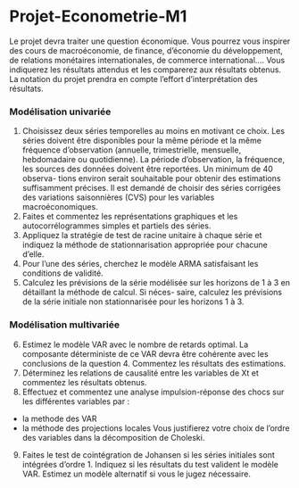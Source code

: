 # Projet-Econometrie-M1
Le projet devra traiter une question économique. Vous pourrez vous inspirer des cours de macroéconomie, de finance,
d’économie du développement, de relations monétaires internationales, de commerce international.... Vous indiquerez les
résultats attendus et les comparerez aux résultats obtenus. La notation du projet prendra en compte l’effort d’interprétation
des résultats.
### Modélisation univariée
1. Choisissez deux séries temporelles au moins en motivant ce choix. Les séries doivent être disponibles pour la même
période et la même fréquence d’observation (annuelle, trimestrielle, mensuelle, hebdomadaire ou quotidienne). La
période d’observation, la fréquence, les sources des données doivent être reportées. Un minimum de 40 observa-
tions environ serait souhaitable pour obtenir des estimations suffisamment précises.
Il est demandé de choisir des séries corrigées des variations saisonnières (CVS) pour les variables macroéconomiques.
2. Faites et commentez les représentations graphiques et les autocorrélogrammes simples et partiels des séries.
3. Appliquez la stratégie de test de racine unitaire à chaque série et indiquez la méthode de stationnarisation appropriée
pour chacune d’elle.
4. Pour l’une des séries, cherchez le modèle ARMA satisfaisant les conditions de validité.
5. Calculez les prévisions de la série modélisée sur les horizons de 1 à 3 en détaillant la méthode de calcul. Si néces-
saire, calculez les prévisions de la série initiale non stationnarisée pour les horizons 1 à 3.

### Modélisation multivariée
6. Estimez le modèle VAR avec le nombre de retards optimal. La composante déterministe de ce VAR devra être
cohérente avec les conclusions de la question 4. Commentez les résultats des estimations.
7. Déterminez les relations de causalité entre les variables de Xt et commentez les résultats obtenus.
8. Effectuez et commentez une analyse impulsion-réponse des chocs sur les différentes variables par :
- la methode des VAR
- la méthode des projections locales
Vous justifierez votre choix de l’ordre des variables dans la décomposition de Choleski.
9. Faites le test de cointégration de Johansen si les séries initiales sont intégrées d’ordre 1. Indiquez si les résultats du
test valident le modèle VAR. Estimez un modèle alternatif si vous le jugez nécessaire.
